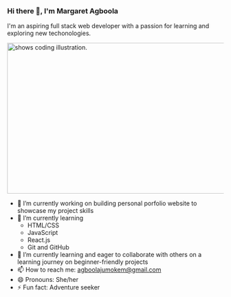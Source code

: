### Hi there 👋, I'm Margaret Agboola
I'm an aspiring full stack web developer with a passion for learning and exploring new techonologies.


<picture>
<img alt="shows coding illustration." src="https://static.vecteezy.com/system/resources/previews/000/523/378/original/web-development-application-design-coding-and-programming-on-laptop-and-smartphone-concept-with-programming-language-and-program-code-and-layout-on-screen-vector.jpg" width="600" height="350">
</picture>



- 🔭 I’m currently working on building personal porfolio website to showcase my project skills  
- 🌱 I’m currently learning
   - HTML/CSS
   - JavaScript
   - React.js
   - Git and GitHub
- 👯 I’m currently learning and eager to collaborate with others on a learning journey on beginner-friendly projects 
- 📫 How to reach me: agboolajumokem@gmail.com
- 😄 Pronouns: She/her
- ⚡ Fun fact: Adventure seeker
